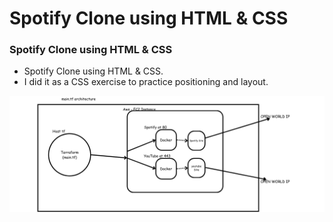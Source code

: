 # Spotify Clone using HTML & CSS

### Spotify Clone using HTML & CSS

- Spotify Clone using HTML & CSS.
- I did it as a CSS exercise to practice positioning and layout.

![EC2](/EC2.png)

